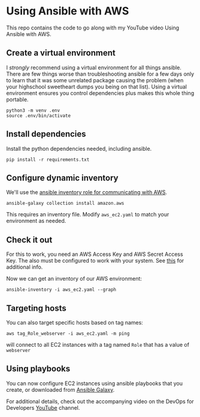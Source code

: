 # Using Ansible with AWS

This repo contains the code to go along with my YouTube video Using Ansible with AWS.

## Create a virtual environment

I *strongly* recommend using a virtual environment for all things ansible. There are few things worse than troubleshooting 
ansible for a few days only to learn that it was some unrelated package causing the problem (when your highschool sweetheart dumps
you being on that list). Using a virtual environment ensures you control dependencies plus makes this whole thing portable.

```shell
python3 -m venv .env
source .env/bin/activate
```

## Install dependencies

Install the python dependencies needed, including ansible.

```shell
pip install -r requirements.txt
```

## Configure dynamic inventory

We'll use the [ansible inventory role for communicating with AWS](https://github.com/ansible-collections/amazon.aws/blob/main/docs/amazon.aws.aws_ec2_inventory.rst).

`ansible-galaxy collection install amazon.aws`

This requires an inventory file. Modify `aws_ec2.yaml` to match your environment as needed.

## Check it out

For this to work, you need an AWS Access Key and AWS Secret Access Key. The also must be configured to work with your 
system. See [this](https://docs.aws.amazon.com/cli/index.html) for additional info.

Now we can get an inventory of our AWS environment:

`ansible-inventory -i aws_ec2.yaml --graph`

## Targeting hosts

You can also target specific hosts based on tag names:

`aws tag_Role_webserver -i aws_ec2.yaml -m ping`

will connect to all EC2 instances with a tag named `Role` that has a value of `webserver`

## Using playbooks

You can now configure EC2 instances using ansible playbooks that you create, or downloaded from [Ansible Galaxy](https://galaxy.ansible.com/home).

For additional details, check out the accompanying video on the DevOps for Developers [YouTube](https://youtube.com/devopsfordevelopers) channel.

